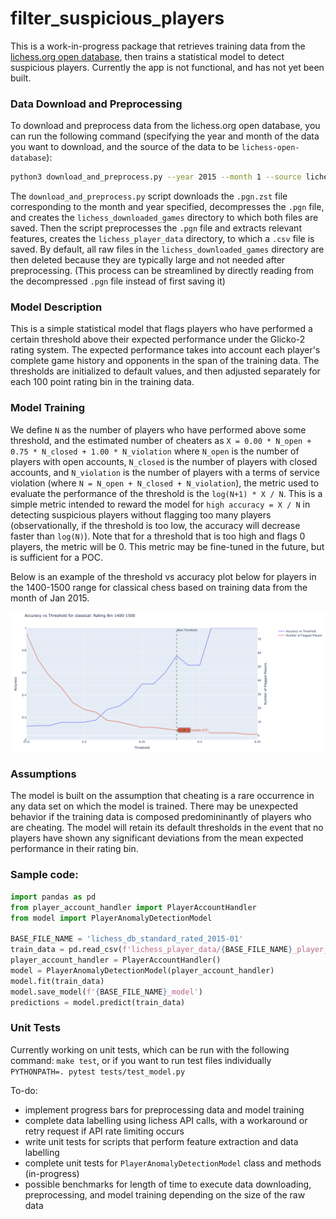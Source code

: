 # filter_suspicious_players

This is a work-in-progress package that retrieves training data from the [lichess.org open database](https://database.lichess.org/), then trains a statistical model to detect suspicious players. Currently the app is not functional, and has not yet been built.

### Data Download and Preprocessing
To download and preprocess data from the lichess.org open database, you can run the following command (specifying the year and month of the data you want to download, and the source of the data to be `lichess-open-database`):

```bash
python3 download_and_preprocess.py --year 2015 --month 1 --source lichess-open-database
```

The `download_and_preprocess.py` script downloads the `.pgn.zst` file corresponding to the month and year specified, decompresses the `.pgn` file, and creates the `lichess_downloaded_games` directory to which both files are saved. Then the script preprocesses the `.pgn` file and extracts relevant features, creates the `lichess_player_data` directory, to which a `.csv` file is saved. By default, all raw files in the `lichess_downloaded_games` directory are then deleted because they are typically large and not needed after preprocessing. (This process can be streamlined by directly reading from the decompressed `.pgn` file instead of first saving it)

### Model Description
This is a simple statistical model that flags players who have performed a certain threshold above their expected performance under the Glicko-2 rating system. The expected performance takes into account each player's complete game history and opponents in the span of the training data. The thresholds are initialized to default values, and then adjusted separately for each 100 point rating bin in the training data.

### Model Training
We define `N` as the number of players who have performed above some threshold, and the estimated number of cheaters as `X = 0.00 * N_open + 0.75 * N_closed + 1.00 * N_violation` where `N_open` is the number of players with open accounts, `N_closed` is the number of players with closed accounts, and `N_violation` is the number of players with a terms of service violation (where `N = N_open + N_closed + N_violation`), the metric used to evaluate the performance of the threshold is the `log(N+1) * X / N`. This is a simple metric intended to reward the model for `high accuracy = X / N` in detecting suspicious players without flagging too many players (observationally, if the threshold is too low, the accuracy will decrease faster than `log(N)`). Note that for a threshold that is too high and flags 0 players, the metric will be 0. This metric may be fine-tuned in the future, but is sufficient for a POC.

Below is an example of the threshold vs accuracy plot below for players in the 1400-1500 range for classical chess based on training data from the month of Jan 2015.

![sample threshold vs accuracy plot](images/sample_model_threshold.png)

### Assumptions
The model is built on the assumption that cheating is a rare occurrence in any data set on which the model is trained. There may be unexpected behavior if the training data is composed predomininantly of players who are cheating. The model will retain its default thresholds in the event that no players have shown any significant deviations from the mean expected performance in their rating bin. 

### Sample code:
```python
import pandas as pd
from player_account_handler import PlayerAccountHandler
from model import PlayerAnomalyDetectionModel

BASE_FILE_NAME = 'lichess_db_standard_rated_2015-01'
train_data = pd.read_csv(f'lichess_player_data/{BASE_FILE_NAME}_player_features.csv')
player_account_handler = PlayerAccountHandler()
model = PlayerAnomalyDetectionModel(player_account_handler)
model.fit(train_data)
model.save_model(f'{BASE_FILE_NAME}_model')
predictions = model.predict(train_data)
```

### Unit Tests
Currently working on unit tests, which can be run with the following command:
```make test```, or if you want to run test files individually ```PYTHONPATH=. pytest tests/test_model.py```

To-do:
- implement progress bars for preprocessing data and model training
- complete data labelling using lichess API calls, with a workaround or retry request if API rate limiting occurs 
- write unit tests for scripts that perform feature extraction and data labelling
- complete unit tests for `PlayerAnomalyDetectionModel` class and methods (in-progress)
- possible benchmarks for length of time to execute data downloading, preprocessing, and model training depending on the size of the raw data
